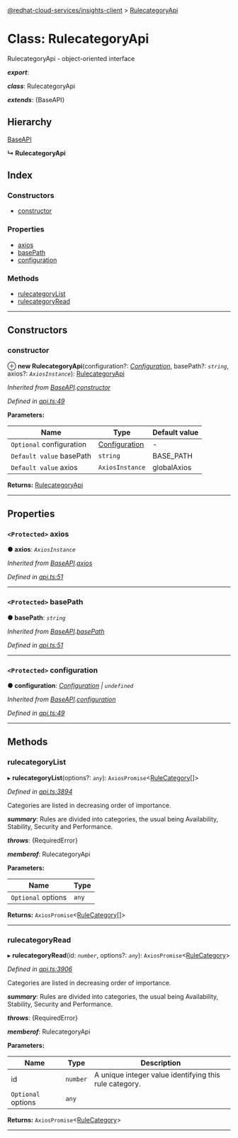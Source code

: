 [@redhat-cloud-services/insights-client](../README.md) > [RulecategoryApi](../classes/rulecategoryapi.md)

# Class: RulecategoryApi

RulecategoryApi - object-oriented interface

*__export__*: 

*__class__*: RulecategoryApi

*__extends__*: {BaseAPI}

## Hierarchy

 [BaseAPI](baseapi.md)

**↳ RulecategoryApi**

## Index

### Constructors

* [constructor](rulecategoryapi.md#constructor)

### Properties

* [axios](rulecategoryapi.md#axios)
* [basePath](rulecategoryapi.md#basepath)
* [configuration](rulecategoryapi.md#configuration)

### Methods

* [rulecategoryList](rulecategoryapi.md#rulecategorylist)
* [rulecategoryRead](rulecategoryapi.md#rulecategoryread)

---

## Constructors

<a id="constructor"></a>

###  constructor

⊕ **new RulecategoryApi**(configuration?: *[Configuration](configuration.md)*, basePath?: *`string`*, axios?: *`AxiosInstance`*): [RulecategoryApi](rulecategoryapi.md)

*Inherited from [BaseAPI](baseapi.md).[constructor](baseapi.md#constructor)*

*Defined in [api.ts:49](https://github.com/RedHatInsights/javascript-clients/blob/master/packages/insights/api.ts#L49)*

**Parameters:**

| Name | Type | Default value |
| ------ | ------ | ------ |
| `Optional` configuration | [Configuration](configuration.md) | - |
| `Default value` basePath | `string` |  BASE_PATH |
| `Default value` axios | `AxiosInstance` |  globalAxios |

**Returns:** [RulecategoryApi](rulecategoryapi.md)

___

## Properties

<a id="axios"></a>

### `<Protected>` axios

**● axios**: *`AxiosInstance`*

*Inherited from [BaseAPI](baseapi.md).[axios](baseapi.md#axios)*

*Defined in [api.ts:51](https://github.com/RedHatInsights/javascript-clients/blob/master/packages/insights/api.ts#L51)*

___
<a id="basepath"></a>

### `<Protected>` basePath

**● basePath**: *`string`*

*Inherited from [BaseAPI](baseapi.md).[basePath](baseapi.md#basepath)*

*Defined in [api.ts:51](https://github.com/RedHatInsights/javascript-clients/blob/master/packages/insights/api.ts#L51)*

___
<a id="configuration"></a>

### `<Protected>` configuration

**● configuration**: *[Configuration](configuration.md) \| `undefined`*

*Inherited from [BaseAPI](baseapi.md).[configuration](baseapi.md#configuration)*

*Defined in [api.ts:49](https://github.com/RedHatInsights/javascript-clients/blob/master/packages/insights/api.ts#L49)*

___

## Methods

<a id="rulecategorylist"></a>

###  rulecategoryList

▸ **rulecategoryList**(options?: *`any`*): `AxiosPromise`<[RuleCategory](../interfaces/rulecategory.md)[]>

*Defined in [api.ts:3894](https://github.com/RedHatInsights/javascript-clients/blob/master/packages/insights/api.ts#L3894)*

Categories are listed in decreasing order of importance.

*__summary__*: Rules are divided into categories, the usual being Availability, Stability, Security and Performance.

*__throws__*: {RequiredError}

*__memberof__*: RulecategoryApi

**Parameters:**

| Name | Type |
| ------ | ------ |
| `Optional` options | `any` |

**Returns:** `AxiosPromise`<[RuleCategory](../interfaces/rulecategory.md)[]>

___
<a id="rulecategoryread"></a>

###  rulecategoryRead

▸ **rulecategoryRead**(id: *`number`*, options?: *`any`*): `AxiosPromise`<[RuleCategory](../interfaces/rulecategory.md)>

*Defined in [api.ts:3906](https://github.com/RedHatInsights/javascript-clients/blob/master/packages/insights/api.ts#L3906)*

Categories are listed in decreasing order of importance.

*__summary__*: Rules are divided into categories, the usual being Availability, Stability, Security and Performance.

*__throws__*: {RequiredError}

*__memberof__*: RulecategoryApi

**Parameters:**

| Name | Type | Description |
| ------ | ------ | ------ |
| id | `number` |  A unique integer value identifying this rule category. |
| `Optional` options | `any` |

**Returns:** `AxiosPromise`<[RuleCategory](../interfaces/rulecategory.md)>

___

